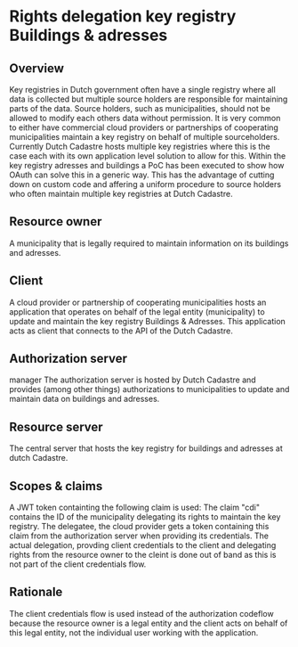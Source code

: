 # Rights delegation key registry Buildings & adresses

## Overview
Key registries in Dutch government often have a single registry where all data is collected but multiple source holders are responsible for maintaining parts of the data.  Source holders, such as municipalities, should not be allowed to modify each others data without permission. It is very common to either have commercial cloud providers or partnerships of cooperating municipalities maintain a key registry on behalf of multiple sourceholders. Currently Dutch Cadastre hosts multiple key registries where this is the case each with its own application level solution to allow for this. Within the key registry adresses and buildings a PoC has been executed to show how OAuth can solve this in a generic way. This has the advantage of cutting down on custom code and affering a uniform procedure to source holders who often maintain multiple key registries at Dutch Cadastre.

## Resource owner
A municipality that is legally required to maintain information on its buildings and adresses.

## Client
A cloud provider or partnership of cooperating municipalities hosts an application that operates on behalf of the legal entity (municipality) to update and maintain the key registry Buildings & Adresses. This application acts as client that connects to the API of the Dutch Cadastre.

## Authorization server
manager
The authorization server is hosted by Dutch Cadastre and provides (among other things) authorizations to municipalities to update and maintain data on buildings and adresses.

## Resource server
The central server that hosts the key registry for buildings and adresses at dutch Cadastre.

## Scopes & claims
A JWT token containting the following claim is used:
The claim "cdi" contains the ID of the municipality delegating its rights to maintain the key registry.
The delegatee, the cloud provider gets a token containing this claim from the authorization server when providing its credentials. The actual delegation, provding client credentials to the client and delegating rights from the resource owner to the cleint is done out of band as this is not part of the client credentials flow.

## Rationale
The client credentials flow is used instead of the authorization codeflow because the resource owner is a legal entity and the client acts on behalf of this legal entity, not the individual user working with the application. 
